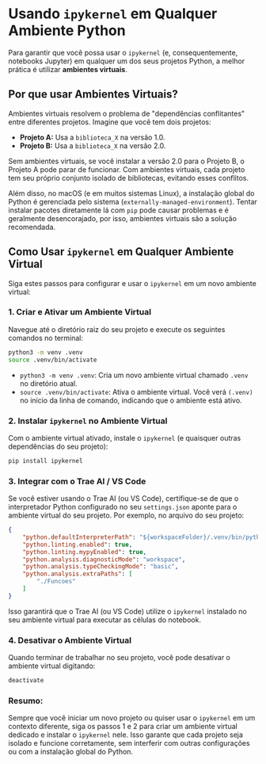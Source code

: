 # Usando `ipykernel` em Qualquer Ambiente Python

Para garantir que você possa usar o `ipykernel` (e, consequentemente, notebooks Jupyter) em qualquer um dos seus projetos Python, a melhor prática é utilizar **ambientes virtuais**.

## Por que usar Ambientes Virtuais?

Ambientes virtuais resolvem o problema de "dependências conflitantes" entre diferentes projetos. Imagine que você tem dois projetos:

*   **Projeto A:** Usa a `biblioteca_X` na versão 1.0.
*   **Projeto B:** Usa a `biblioteca_X` na versão 2.0.

Sem ambientes virtuais, se você instalar a versão 2.0 para o Projeto B, o Projeto A pode parar de funcionar. Com ambientes virtuais, cada projeto tem seu próprio conjunto isolado de bibliotecas, evitando esses conflitos.

Além disso, no macOS (e em muitos sistemas Linux), a instalação global do Python é gerenciada pelo sistema (`externally-managed-environment`). Tentar instalar pacotes diretamente lá com `pip` pode causar problemas e é geralmente desencorajado, por isso, ambientes virtuais são a solução recomendada.

## Como Usar `ipykernel` em Qualquer Ambiente Virtual

Siga estes passos para configurar e usar o `ipykernel` em um novo ambiente virtual:

### 1. Criar e Ativar um Ambiente Virtual

Navegue até o diretório raiz do seu projeto e execute os seguintes comandos no terminal:

```bash
python3 -m venv .venv
source .venv/bin/activate
```

*   `python3 -m venv .venv`: Cria um novo ambiente virtual chamado `.venv` no diretório atual.
*   `source .venv/bin/activate`: Ativa o ambiente virtual. Você verá `(.venv)` no início da linha de comando, indicando que o ambiente está ativo.

### 2. Instalar `ipykernel` no Ambiente Virtual

Com o ambiente virtual ativado, instale o `ipykernel` (e quaisquer outras dependências do seu projeto):

```bash
pip install ipykernel
```

### 3. Integrar com o Trae AI / VS Code

Se você estiver usando o Trae AI (ou VS Code), certifique-se de que o interpretador Python configurado no seu `settings.json` aponte para o ambiente virtual do seu projeto. Por exemplo, no arquivo <mcfile name="settings.json" path=".vscode/settings.json"></mcfile> do seu projeto:

```json
{
    "python.defaultInterpreterPath": "${workspaceFolder}/.venv/bin/python",
    "python.linting.enabled": true,
    "python.linting.mypyEnabled": true,
    "python.analysis.diagnosticMode": "workspace",
    "python.analysis.typeCheckingMode": "basic",
    "python.analysis.extraPaths": [
        "./Funcoes"
    ]
}
```

Isso garantirá que o Trae AI (ou VS Code) utilize o `ipykernel` instalado no seu ambiente virtual para executar as células do notebook.

### 4. Desativar o Ambiente Virtual

Quando terminar de trabalhar no seu projeto, você pode desativar o ambiente virtual digitando:

```bash
deactivate
```

### Resumo:

Sempre que você iniciar um novo projeto ou quiser usar o `ipykernel` em um contexto diferente, siga os passos 1 e 2 para criar um ambiente virtual dedicado e instalar o `ipykernel` nele. Isso garante que cada projeto seja isolado e funcione corretamente, sem interferir com outras configurações ou com a instalação global do Python.